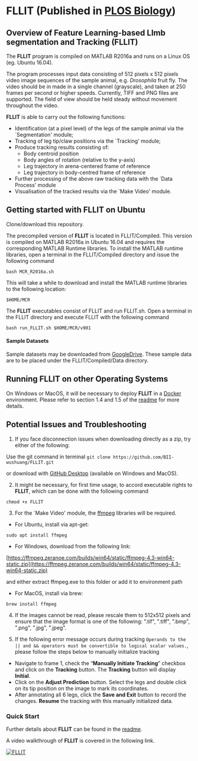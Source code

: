 # FLLIT (Published in [PLOS Biology](https://journals.plos.org/plosbiology/article?id=10.1371/journal.pbio.3000346))
## Overview of Feature Learning-based LImb segmentation and Tracking (**FLLIT**)

The **FLLIT** program is compiled on MATLAB R2016a and runs on a Linux OS (eg. Ubuntu 16.04).

The program processes input data consisting of 512 pixels x 512 pixels video image sequences of the sample animal, e.g. *Drosophila* fruit fly. The video should be in made in a single channel (grayscale), and taken at 250 frames per second or higher speeds. Currently, TIFF and PNG files are supported. The field of view should be held steady without movement throughout the video.

**FLLIT** is able to carry out the following functions:
- Identification (at a pixel level) of the legs of the sample animal via the `Segmentation' module;
- Tracking of leg tip/claw positions via the `Tracking' module;
- Produce tracking results consisting of:
	* Body centroid position
	* Body angles of rotation (relative to the y-axis)
	* Leg trajectory in arena-centered frame of reference
	* Leg trajectory in body-centred frame of reference
- Further processing of the above raw tracking data with the `Data Process' module
- Visualisation of the tracked results via the `Make Video' module.

## Getting started with FLLIT on Ubuntu
Clone/download this repository. 

The precompiled version of **FLLIT** is located in FLLIT/Compiled.  This version is compiled on MATLAB R2016a in Ubuntu 16.04 and requires the corresponding MATLAB Runtime libraries. To install the MATLAB runtime libraries, open a terminal in the FLLIT/Compiled directory and issue the following command

```bash MCR_R2016a.sh```

This will take a while to download and install the MATLAB runtime libraries to the following location:

```$HOME/MCR```

The **FLLIT** executables consist of FLLIT and run FLLIT.sh. Open a terminal in the FLLIT directory and execute FLLIT with the following command

```bash run_FLLIT.sh $HOME/MCR/v901```

#### Sample Datasets
Sample datasets may be downloaded from [GoogleDrive](https://drive.google.com/open?id=1sHYEV85wkquBi2xYVOjj7k9g8yI5CeLE). These sample data are to be placed under the FLLIT/Compiled/Data directory.

## Running FLLIT on other Operating Systems
On Windows or MacOS, it will be necessary to deploy **FLLIT** in a [Docker](https://www.docker.com/) environment. Please refer to section 1.4 and 1.5 of the [readme](./Compiled/Readme.pdf) for more details.

## Potential Issues and Troubleshooting
1) If you face disconnection issues when downloading directly as a zip, try either of the following:

Use the git command in terminal ```git clone https://github.com/BII-wushuang/FLLIT.git```

or download with [GitHub Desktop]( https://desktop.github.com/ ) (available on Windows and MacOS).

2) It might be necessary, for first time usage, to accord executable rights to **FLLIT**, which can be done with the following command

```chmod +x FLLIT```

3) For the `Make Video' module, the [ffmpeg](https://ffmpeg.org/) libraries will be required.

- For Ubuntu, install via apt-get:

```sudo apt install ffmpeg```

- For Windows, download from the following link:

[https://ffmpeg.zeranoe.com/builds/win64/static/ffmpeg-4.3-win64-static.zip](https://ffmpeg.zeranoe.com/builds/win64/static/ffmpeg-4.3-win64-static.zip)

and either extract ffmpeg.exe to this folder or add it to environment path

- For MacOS, install via brew:

```brew install ffmpeg```

4) If the images cannot be read, please rescale them to 512x512 pixels and ensure that the image format is one of the following: ".tif", ".tiff", ".bmp", ".png", ".jpg", ".jpeg".

5) If the following error message occurs during tracking ```Operands to the || and && operators must be convertible to logical scalar values.```, please follow the steps below to manually initialize tracking

- Navigate to frame 1,     check the “**Manually Initiate Tracking**” checkbox and click on the **Tracking** button. The **Tracking** button will display **Initial**.
- Click on the **Adjust Prediction** button.  Select the legs and double click on its tip position on the image to mark its coordinates. 
- After annotating all 6 legs, click the **Save and Exit** button to record the changes. **Resume** the tracking with this manually initialized data.

### Quick Start

Further details about **FLLIT** can be found in the [readme](./Compiled/Readme.pdf).

A video walkthrough of **FLLIT** is covered in the following link.

[![FLLIT](https://img.youtube.com/vi/g31la3oUNYk/0.jpg)](https://www.youtube.com/watch?v=g31la3oUNYk)

